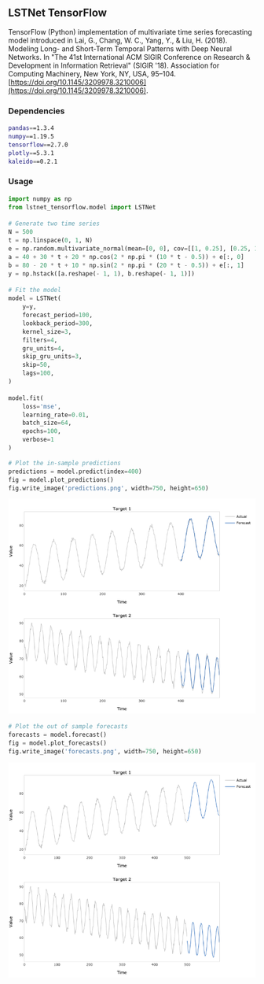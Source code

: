 ## LSTNet TensorFlow
TensorFlow (Python) implementation of multivariate time series forecasting model introduced in Lai, G., Chang, W. C., 
Yang, Y., & Liu, H. (2018). Modeling Long- and Short-Term Temporal Patterns with Deep Neural Networks. In "The 41st 
International ACM SIGIR Conference on Research & Development in Information Retrieval" (SIGIR '18). Association for Computing
Machinery, New York, NY, USA, 95–104. [https://doi.org/10.1145/3209978.3210006](https://doi.org/10.1145/3209978.3210006).

### Dependencies
```bash
pandas==1.3.4
numpy==1.19.5
tensorflow==2.7.0
plotly==5.3.1
kaleido==0.2.1
```
### Usage
```python
import numpy as np
from lstnet_tensorflow.model import LSTNet

# Generate two time series
N = 500
t = np.linspace(0, 1, N)
e = np.random.multivariate_normal(mean=[0, 0], cov=[[1, 0.25], [0.25, 1]], size=N)
a = 40 + 30 * t + 20 * np.cos(2 * np.pi * (10 * t - 0.5)) + e[:, 0]
b = 80 - 20 * t + 10 * np.sin(2 * np.pi * (20 * t - 0.5)) + e[:, 1]
y = np.hstack([a.reshape(- 1, 1), b.reshape(- 1, 1)])

# Fit the model
model = LSTNet(
    y=y,
    forecast_period=100,
    lookback_period=300,
    kernel_size=3,
    filters=4,
    gru_units=4,
    skip_gru_units=3,
    skip=50,
    lags=100,
)

model.fit(
    loss='mse',
    learning_rate=0.01,
    batch_size=64,
    epochs=100,
    verbose=1
)
```
```python
# Plot the in-sample predictions
predictions = model.predict(index=400)
fig = model.plot_predictions()
fig.write_image('predictions.png', width=750, height=650)
```
![predictions](example/predictions.png)
```python
# Plot the out of sample forecasts
forecasts = model.forecast()
fig = model.plot_forecasts()
fig.write_image('forecasts.png', width=750, height=650)
```
![forecasts](example/forecasts.png)
